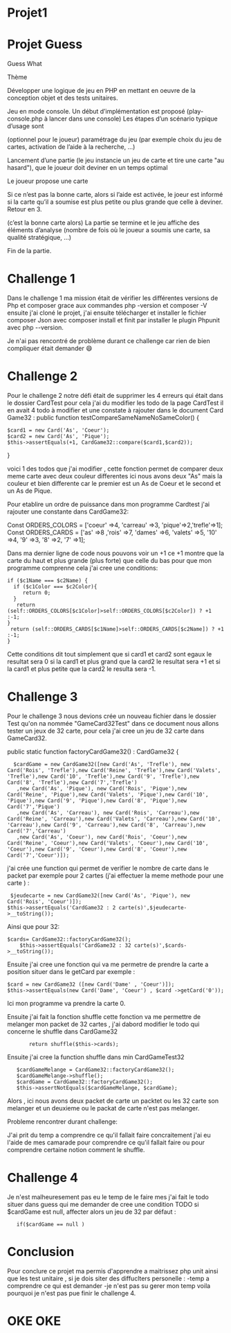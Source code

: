 # Projet1
<h1>Projet Guess</h1>
 Guess What


Thème


Développer une logique de jeu en PHP en mettant en oeuvre de la conception objet et des tests unitaires.


Jeu en mode console. Un début d’implémentation est proposé (play-console.php à lancer dans une console)
 Les étapes d’un scénario typique d’usage sont




(optionnel pour le joueur) paramétrage du jeu (par exemple choix du jeu de cartes, activation de l’aide à la recherche, …​)


Lancement d’une partie (le jeu instancie un jeu de carte et tire une carte "au hasard"), que le joueur doit deviner en un temps optimal


Le joueur propose une carte


Si ce n’est pas la bonne carte, alors si l’aide est activée, le joeur est informé si la carte qu’il a soumise est plus petite ou plus grande que celle à deviner. Retour en 3.


(c’est la bonne carte alors) La partie se termine et le jeu affiche des éléments d’analyse (nombre de fois où le joueur a soumis une carte, sa qualité stratégique, …​)


Fin de la partie.
<h1>Challenge 1</h1>

Dans le challenge 1 ma mission était de vérifier les différentes versions de Php et composer grace aux commandes php -version et composer -V ensuite j'ai cloné le projet, j'ai ensuite télécharger et installer le fichier composer Json avec composer install  et finit par installer le plugin Phpunit avec php --version.

Je n'ai pas rencontré de problème durant ce challenge car rien de bien compliquer était demander  :smile:

<h1>Challenge 2</h1>

Pour le challenge 2 notre défi était de supprimer les 4 erreurs qui était dans le dossier CardTest pour cela j'ai du modifier les todo de la page CardTest il en avait 4 todo à modifier et une constate à rajouter dans le document Card Game32 :
 public function testCompareSameNameNoSameColor()
  {

    $card1 = new Card('As', 'Coeur');
    $card2 = new Card('As', 'Pique');
    $this->assertEquals(+1, CardGame32::compare($card1,$card2));
  }


voici 1 des  todos que j'ai modifier , cette fonction permet de comparer deux meme carte avec deux couleur differentes ici nous avons deux "As" mais la couleur et bien differente car le premier est un As de Coeur et le second et un As de Pique.

Pour etablire un ordre de puissance dans mon programme Cardtest j'ai rajouter une constante dans CardGame32:

 Const ORDERS_COLORS = ['coeur' =>4, 'carreau' =>3, 'pique'=>2,'trefle'=>1];
 Const ORDERS_CARDS = ['as' =>8 ,'rois' =>7, 'dames' =>6, 'valets' =>5, '10' =>4, '9' =>3, '8' =>2, '7' =>1];
 
 Dans ma dernier ligne de code nous pouvons voir un +1 ce +1 montre que la carte du haut et plus grande (plus forte) que celle du bas 
 pour que mon programme comprenne cela j'ai cree une conditions:
  


    if ($c1Name === $c2Name) {
      if ($c1Color === $c2Color){
         return 0;
      }
       return (self::ORDERS_COLORS[$c1Color]>self::ORDERS_COLORS[$c2Color]) ? +1 :-1;
    } 
     return (self::ORDERS_CARDS[$c1Name]>self::ORDERS_CARDS[$c2Name]) ? +1 :-1;
    }
    
Cette conditions dit tout simplement que si card1  et card2 sont egaux le resultat sera 0
si la card1 et plus grand que la card2 le resultat sera +1 
et si la card1 et plus petite que la card2 le resulta sera -1.


<h1>Challenge 3</h2>

Pour le challenge 3 nous devions crée un nouveau fichier dans le dossier Test qu'on na nommée "GameCard32Test" dans ce document nous allons tester un jeux de 32 carte, pour cela j'ai cree un jeu de 32 carte dans GameCard32.

 public static function factoryCardGame32() : CardGame32 {

      $cardGame = new CardGame32([new Card('As', 'Trefle'), new Card('Rois', 'Trefle'),new Card('Reine', 'Trefle'),new Card('Valets', 'Trefle'),new Card('10', 'Trefle'),new Card('9', 'Trefle'),new Card('8', 'Trefle'),new Card('7','Trefle')
       ,new Card('As', 'Pique'), new Card('Rois', 'Pique'),new Card('Reine', 'Pique'),new Card('Valets', 'Pique'),new Card('10', 'Pique'),new Card('9', 'Pique'),new Card('8', 'Pique'),new Card('7','Pique')
       ,new Card('As', 'Carreau'), new Card('Rois', 'Carreau'),new Card('Reine', 'Carreau'),new Card('Valets', 'Carreau'),new Card('10', 'Carreau'),new Card('9', 'Carreau'),new Card('8', 'Carreau'),new Card('7','Carreau')
       ,new Card('As', 'Coeur'), new Card('Rois', 'Coeur'),new Card('Reine', 'Coeur'),new Card('Valets', 'Coeur'),new Card('10', 'Coeur'),new Card('9', 'Coeur'),new Card('8', 'Coeur'),new Card('7','Coeur')]);
     
   j'ai crée une function qui permet de verifier le nombre de carte dans le packet par exemple pour 2 cartes (j'ai effectuer la meme methode pour une carte ) :
   
   
     $jeudecarte = new CardGame32([new Card('As', 'Pique'), new Card('Rois', 'Coeur')]);
    $this->assertEquals('CardGame32 : 2 carte(s)',$jeudecarte->__toString());
    
   
Ainsi que pour 32:

    $cards= CardGame32::factoryCardGame32();
        $this->assertEquals('CardGame32 : 32 carte(s)',$cards->__toString());
        
 Ensuite j'ai cree une fonction qui va me permetre de prendre la carte a position situer dans le getCard par exemple :
 
    $card = new CardGame32 ([new Card('Dame' , 'Coeur')]);
    $this->assertEquals(new Card('Dame', 'Coeur') , $card ->getCard('0'));
Ici mon programme va prendre la carte 0.

 Ensuite j'ai fait la fonction shuffle cette fonction va me permettre de melanger mon packet de 32 cartes , j'ai dabord modifier le todo qui concerne le shuffle dans CardGame32 
           
           return shuffle($this->cards);
Ensuite j'ai cree la function shuffle dans min CardGameTest32
 
       $cardGameMelange = CardGame32::factoryCardGame32();
       $cardGameMelange->shuffle();
       $cardGame = CardGame32::factoryCardGame32();
       $this->assertNotEquals($cardGameMelange, $cardGame);
 Alors , ici nous avons deux packet de carte un packtet ou les 32 carte son melanger et un deuxieme ou le packat de carte n'est pas melanger.
 
 Probleme rencontrer durant challenge:
 
J'ai prit du temp a comprendre ce qu'il fallait faire concraitement j'ai eu l'aide de mes camarade pour comprendre ce qu'il fallait faire ou pour comprendre certaine notion comment le shuffle.

<h1> Challenge 4</h1>
Je n'est malheuresement pas eu le temp de le faire mes j'ai fait le todo situer dans guess qui me demander de cree une condition TODO si $cardGame est null, affecter alors un jeu de 32 par défaut :

       if($cardGame == null )
  <h1>Conclusion</h1>
  Pour conclure ce projet ma permis d'apprendre a maitrissez php unit ainsi que les test unitaire , si je dois siter des diffuclters personelle :
  -temp a comprendre ce qui est demander 
  -je n'est pas su gerer mon temp voila pourquoi je n'est pas pue finir le challenge 4. 
  
 
<h1>OKE OKE </h1>
